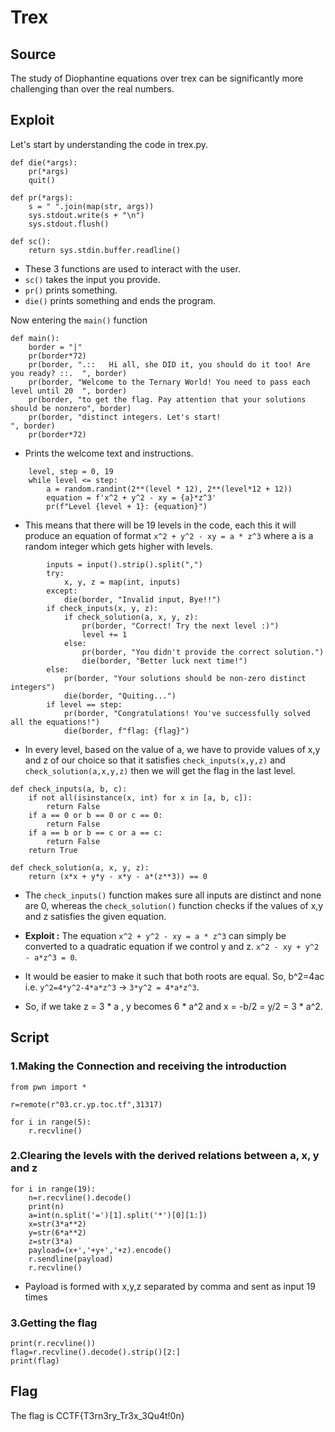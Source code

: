 # Trex

## Source

The study of Diophantine equations over trex can be significantly more challenging than over the real numbers.

## Exploit

Let's start by understanding the code in trex.py.

```
def die(*args):
	pr(*args)
	quit()

def pr(*args):
	s = " ".join(map(str, args))
	sys.stdout.write(s + "\n")
	sys.stdout.flush()

def sc():
	return sys.stdin.buffer.readline()
```

- These 3 functions are used to interact with the user.
- `sc()` takes the input you provide.
- `pr()` prints something.
- `die()` prints something and ends the program.

Now entering the `main()` function
```
def main():
	border = "|"
	pr(border*72)
	pr(border, ".::   Hi all, she DID it, you should do it too! Are you ready? ::.  ", border)
	pr(border, "Welcome to the Ternary World! You need to pass each level until 20  ", border)
	pr(border, "to get the flag. Pay attention that your solutions should be nonzero", border)
	pr(border, "distinct integers. Let's start!                                     ", border)
	pr(border*72)
```
- Prints the welcome text and instructions.

```
	level, step = 0, 19
	while level <= step:
		a = random.randint(2**(level * 12), 2**(level*12 + 12))
		equation = f'x^2 + y^2 - xy = {a}*z^3'
		pr(f"Level {level + 1}: {equation}")
```
- This means that there will be 19 levels in the code, each this it will produce an equation of format `x^2 + y^2 - xy = a * z^3` where a is a random integer which gets higher with levels.

```
		inputs = input().strip().split(",")
		try:
			x, y, z = map(int, inputs)
		except:
			die(border, "Invalid input, Bye!!")
		if check_inputs(x, y, z):
			if check_solution(a, x, y, z):
				pr(border, "Correct! Try the next level :)")
				level += 1
			else:
				pr(border, "You didn't provide the correct solution.")
				die(border, "Better luck next time!")			
		else:
			pr(border, "Your solutions should be non-zero distinct integers")
			die(border, "Quiting...")
		if level == step:
			pr(border, "Congratulations! You've successfully solved all the equations!")
			die(border, f"flag: {flag}")
```
- In every level, based on the value of a, we have to provide values of x,y and z of our choice so that it satisfies `check_inputs(x,y,z)` and `check_solution(a,x,y,z)` then we will get the flag in the last level.

```
def check_inputs(a, b, c):
	if not all(isinstance(x, int) for x in [a, b, c]):
		return False
	if a == 0 or b == 0 or c == 0:
		return False
	if a == b or b == c or a == c:
		return False
	return True

def check_solution(a, x, y, z):
	return (x*x + y*y - x*y - a*(z**3)) == 0
```
- The `check_inputs()` function makes sure all inputs are distinct and none are 0, whereas the `check_solution()` function checks if the values of x,y and z satisfies the given equation.

- **Exploit :** The equation `x^2 + y^2 - xy = a * z^3` can simply be converted to a quadratic equation if we control y and z. `x^2 - xy + y^2 - a*z^3 = 0`.
- It would be easier to make it such that both roots are equal. So, b^2=4ac i.e. `y^2=4*y^2-4*a*z^3` -> `3*y^2 = 4*a*z^3`.
- So, if we take z = 3 * a , y becomes 6 * a^2 and x = -b/2 = y/2 = 3 * a^2.

## Script

### 1.Making the Connection and receiving the introduction
```
from pwn import *

r=remote(r"03.cr.yp.toc.tf",31317)

for i in range(5):
    r.recvline()
```

### 2.Clearing the levels with the derived relations between a, x, y and z
```
for i in range(19):
    n=r.recvline().decode()
    print(n)
    a=int(n.split('=')[1].split('*')[0][1:])
    x=str(3*a**2)
    y=str(6*a**2)
    z=str(3*a)
    payload=(x+','+y+','+z).encode()
    r.sendline(payload)
    r.recvline()
```
- Payload is formed with x,y,z separated by comma and sent as input 19 times

### 3.Getting the flag
```
print(r.recvline())
flag=r.recvline().decode().strip()[2:]
print(flag)
```

## Flag

The flag is CCTF{T3rn3ry_Tr3x_3Qu4t!0n}